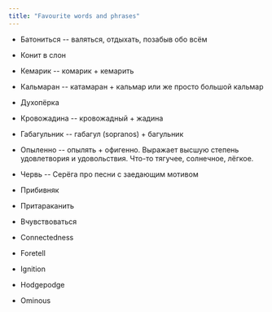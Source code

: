 ```yaml
---
title: "Favourite words and phrases"
---
```


* Батониться -- валяться, отдыхать, позабыв обо всём
* Конит в слон
* Кемарик -- комарик + кемарить
* Кальмаран -- катамаран + кальмар или же просто большой кальмар
* Духопёрка
* Кровожадина -- кровожадный + жадина
* Габагульник -- габагул (sopranos) + багульник
* Опыленно -- опылять + офигенно. Выражает высшую степень удовлетвория и удовольствия. Что-то тягучее, солнечное, лёгкое.
* Червь -- Серёга про песни с заедающим мотивом
* Прибивняк
* Притараканить
* Вчувствоваться

* Connectedness
* Foretell
* Ignition
* Hodgepodge
* Ominous
